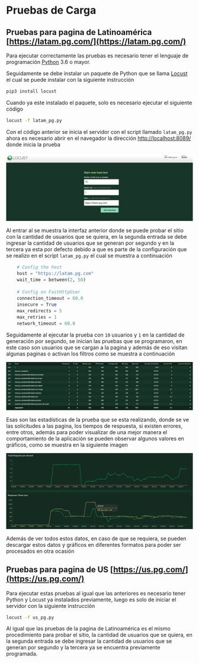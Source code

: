 # Pruebas de Carga

## Pruebas para pagina de Latinoamérica [https://latam.pg.com/](https://latam.pg.com/)

Para ejecutar correctamente las pruebas es necesario tener el lenguaje de programación [Python](https://www.python.org/downloads/) 3.6 o mayor.

 

Seguidamente se debe instalar un paquete de Python que se llama [Locust](https://docs.locust.io/en/stable/) el cual se puede instalar con la siguiente instrucción

```bash
pip3 install locust
```

Cuando ya este instalado el paquete, solo es necesario ejecutar el siguiente código 

```bash
locust -f latam_pg.py
```

Con el código anterior se inicia el servidor con el script  llamado `latam_pg.py`   ahora es necesario abrir en el navegador la dirección [http://localhost:8089/](http://localhost:8089/) donde inicia la prueba

![Pagina Inicio](./images/inicio.png)

Al entrar al se muestra la interfaz anterior donde se puede probar el sitio con la cantidad de usuarios que se quiera, en la segunda entrada se debe ingresar la cantidad de usuarios que se generan por segundo y en la tercera ya esta por defecto debido a que es parte de la configuración que se realizo en el script `latam_pg.py`  el cual se muestra a continuación

```python
    # Config the host
    host = "https://latam.pg.com"
    wait_time = between(2, 50)

    # Config on FastHttpUser
    connection_timeout = 60.0
    insecure = True
    max_redirects = 5
    max_retries = 1
    network_timeout = 60.0
```

Seguidamente al ejecutar la prueba con `10` usuarios y `1` en la cantidad de generación por segundo, se inician las pruebas que se programaron, en este caso son usuarios que se cargan a la pagina y además de eso visitan algunas paginas o activan los filtros  como se muestra a continuación

![Estadisticas](./images/estadisticas.png)

Esas son las estadísticas de la prueba que se esta realizando, donde se ve las solicitudes a las pagina, los tiempos de respuesta, si existen errores, entre otros, además para poder visualizar de una mejor manera el comportamiento de la aplicación se pueden observar algunos valores en gráficos, como se muestra en la siguiente imagen

 

![Graficos](./images/graficos.png)

Además de ver todos estos datos, en caso de que se requiera, se pueden descargar estos datos y gráficos en diferentes formatos para poder ser procesados en otra ocasión

## Pruebas para pagina de US [https://us.pg.com/](https://us.pg.com/)

Para ejecutar estas pruebas al igual que las anteriores es necesario tener Python y Locust ya instalados previamente, luego es solo de iniciar el servidor con la siguiente instrucción

```bash
locust -f us_pg.py
```

Al igual que las pruebas de la pagina de Latinoamérica es el mismo procedimiento para probar el sitio, la cantidad de usuarios que se quiera, en la segunda entrada se debe ingresar la cantidad de usuarios que se generan por segundo y la tercera ya se encuentra previamente programada.
